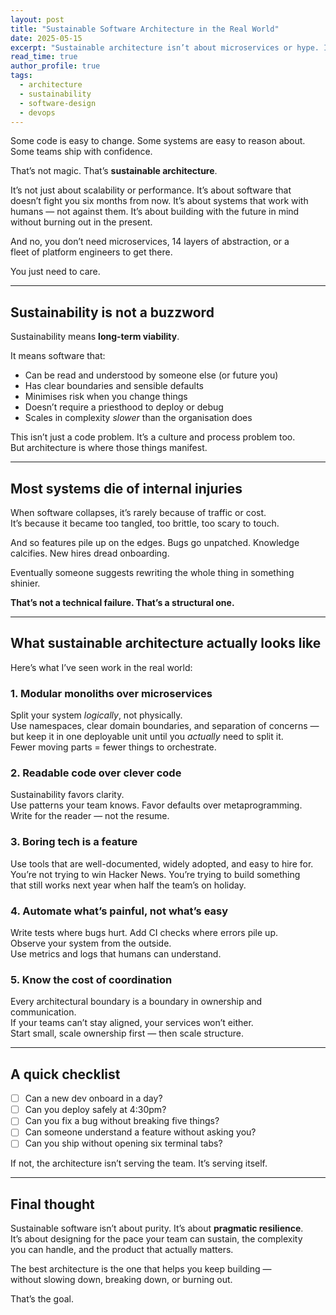 ```yaml
---
layout: post
title: "Sustainable Software Architecture in the Real World"
date: 2025-05-15
excerpt: "Sustainable architecture isn’t about microservices or hype. It’s about building systems that keep working — for people, for years, without burning out the team."
read_time: true
author_profile: true
tags:
  - architecture
  - sustainability
  - software-design
  - devops
--- 
```


Some code is easy to change. Some systems are easy to reason about.  
Some teams ship with confidence.

That’s not magic. That’s **sustainable architecture**.

It’s not just about scalability or performance. It’s about software that  
doesn’t fight you six months from now. It’s about systems that work with  
humans — not against them. It’s about building with the future in mind  
without burning out in the present.

And no, you don’t need microservices, 14 layers of abstraction, or a  
fleet of platform engineers to get there.

You just need to care.

<!--more-->

---

## Sustainability is not a buzzword

Sustainability means **long-term viability**.

It means software that:

- Can be read and understood by someone else (or future you)  
- Has clear boundaries and sensible defaults  
- Minimises risk when you change things  
- Doesn’t require a priesthood to deploy or debug  
- Scales in complexity *slower* than the organisation does

This isn’t just a code problem. It’s a culture and process problem too.  
But architecture is where those things manifest.

---

## Most systems die of internal injuries

When software collapses, it’s rarely because of traffic or cost.  
It’s because it became too tangled, too brittle, too scary to touch.

And so features pile up on the edges. Bugs go unpatched. Knowledge  
calcifies. New hires dread onboarding.

Eventually someone suggests rewriting the whole thing in something  
shinier.

**That’s not a technical failure. That’s a structural one.**

---

## What sustainable architecture actually looks like

Here’s what I’ve seen work in the real world:

### 1. **Modular monoliths over microservices**  
Split your system *logically*, not physically.  
Use namespaces, clear domain boundaries, and separation of concerns —  
but keep it in one deployable unit until you *actually* need to split it.  
Fewer moving parts = fewer things to orchestrate.

### 2. **Readable code over clever code**  
Sustainability favors clarity.  
Use patterns your team knows. Favor defaults over metaprogramming.  
Write for the reader — not the resume.

### 3. **Boring tech is a feature**  
Use tools that are well-documented, widely adopted, and easy to hire for.  
You’re not trying to win Hacker News. You’re trying to build something  
that still works next year when half the team’s on holiday.

### 4. **Automate what’s painful, not what’s easy**  
Write tests where bugs hurt. Add CI checks where errors pile up.  
Observe your system from the outside.  
Use metrics and logs that humans can understand.

### 5. **Know the cost of coordination**  
Every architectural boundary is a boundary in ownership and communication.  
If your teams can’t stay aligned, your services won’t either.  
Start small, scale ownership first — then scale structure.

---

## A quick checklist

- [ ] Can a new dev onboard in a day?  
- [ ] Can you deploy safely at 4:30pm?  
- [ ] Can you fix a bug without breaking five things?  
- [ ] Can someone understand a feature without asking you?  
- [ ] Can you ship without opening six terminal tabs?

If not, the architecture isn’t serving the team. It’s serving itself.

---

## Final thought

Sustainable software isn’t about purity. It’s about **pragmatic resilience**.  
It’s about designing for the pace your team can sustain, the complexity  
you can handle, and the product that actually matters.

The best architecture is the one that helps you keep building —  
without slowing down, breaking down, or burning out.

That’s the goal.
